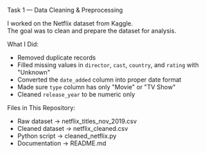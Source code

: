Task 1 — Data Cleaning & Preprocessing

I worked on the Netflix dataset from Kaggle.  
The goal was to clean and prepare the dataset for analysis.

 What I Did:
- Removed duplicate records  
- Filled missing values in `director`, `cast`, `country`, and `rating` with "Unknown"  
- Converted the `date_added` column into proper date format  
- Made sure `type` column has only "Movie" or "TV Show"  
- Cleaned `release_year` to be numeric only  

 Files in This Repository:
- Raw dataset → netflix_titles_nov_2019.csv  
- Cleaned dataset → netflix_cleaned.csv  
- Python script → cleaned_netflix.py
-  Documentation → README.md
